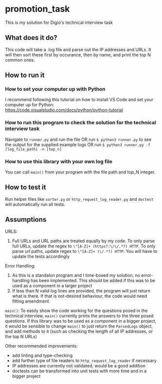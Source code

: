 # promotion_task

This is my solution for Digio's technical interview task

## What does it do?

This code will take a .log file and parse out the IP addresses and URLs. It will then sort these first by occurance, then by name, and print the top N common ones.

## How to run it

### How to set your computer up with Python

I recommend following this tutorial on how to install VS Code and set your computer up for Python: https://code.visualstudio.com/docs/python/python-tutorial

### How to run this program to check the solution for the technical interview task

Navigate to `runner.py` and run the file 
OR run `$ python3 runner.py` to see the output for the supplied example logs
OR run `$ python3 runner.py -f [log_file_path] -n [top_n]`

### How to use this library with your own log file

You can call `main()` from your program with the file path and top_N integer.

## How to test it

Run helper files like `sorter.py` or `http_request_log_reader.py` and `doctest` will automatically run all tests.

## Assumptions

URLS:
1. Full URLs and URL paths are treated equally by my code. To only parse full URLs, update the regex to `\"[A-Z]+ (https?:\/\/.*?) HTTP`. To only parse url paths, update regex to `\"[A-Z]+ (\/.*?) HTTP`. You will have to update the tests accordingly

Error Handling:
1. As this is a standalon program and I time-boxed my solution, no error-handling has been implemented. This should be added if this was to be used as a component in a larger project
2. If less than N valid log lines are provided, the program will just return what is there. If that is not-desired behaviour, the code would need fitting amendment

`main()`:
To easily show the code working for the questions posed in the technical interview, `main()` currently prints the answers to the three posed questions. If this library was to be used as a component in a bigger project, it would be sensible to change `main()` to just return the `ParsedLogs` object, and add methods to it (such as checking the length of all IP addresses, or the top N URLs)

Other recommended improvements:
- add linting and type-checking
- add further type of file readers to `http_request_log_reader` if necessary
- IP addresses are currently not validated, would be a good addition
- doctests can be transformed into unit tests with more time and in a bigger project
